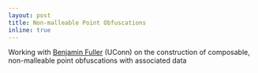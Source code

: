 ```yaml
---
layout: post
title: Non-malleable Point Obfuscations
inline: true
---
```


Working with [Benjamin Fuller](https://benjamin-fuller.uconn.edu/) (UConn) on the construction of composable, non-malleable point obfuscations with associated data 